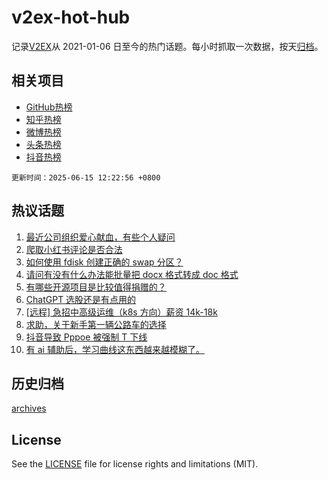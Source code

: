 # v2ex-hot-hub

 记录[V2EX](https://www.v2ex.com/)从 2021-01-06 日至今的热门话题。每小时抓取一次数据，按天[归档](archives)。
 
 ## 相关项目

- [GitHub热榜](https://github.com/lonnyzhang423/github-hot-hub)
- [知乎热榜](https://github.com/lonnyzhang423/zhihu-hot-hub)
- [微博热榜](https://github.com/lonnyzhang423/weibo-hot-hub)
- [头条热榜](https://github.com/lonnyzhang423/toutiao-hot-hub)
- [抖音热榜](https://github.com/lonnyzhang423/douyin-hot-hub)


 `更新时间：2025-06-15 12:22:56 +0800`

## 热议话题

1. [最近公司组织爱心献血，有些个人疑问](https://www.v2ex.com/t/1138594)
1. [爬取小红书评论是否合法](https://www.v2ex.com/t/1138599)
1. [如何使用 fdisk 创建正确的 swap 分区？](https://www.v2ex.com/t/1138590)
1. [请问有没有什么办法能批量把 docx 格式转成 doc 格式](https://www.v2ex.com/t/1138561)
1. [有哪些开源项目是比较值得捐赠的？](https://www.v2ex.com/t/1138596)
1. [ChatGPT 选股还是有点用的](https://www.v2ex.com/t/1138564)
1. [[远程] 急招中高级运维（k8s 方向）薪资 14k-18k](https://www.v2ex.com/t/1138595)
1. [求助，关于新手第一辆公路车的选择](https://www.v2ex.com/t/1138618)
1. [抖音导致 Pppoe 被强制 T 下线](https://www.v2ex.com/t/1138608)
1. [有 ai 辅助后，学习曲线这东西越来越模糊了。](https://www.v2ex.com/t/1138632)

## 历史归档

[archives](archives)

## License

See the [LICENSE](LICENSE) file for license rights and limitations (MIT).
